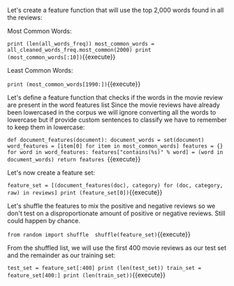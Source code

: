 
Let's create a feature function that will use the top 2,000 words found in all the reviews:

Most Common Words:

`print (len(all_words_freq))
most_common_words = all_cleaned_words_freq.most_common(2000)
print (most_common_words[:10])`{{execute}}

Least Common Words:

`print (most_common_words[1990:])`{{execute}}

Let's define a feature function that checks if the words in the movie review are present in the word features list 
Since the movie reviews have already been lowercased in the corpus we will ignore converting all the words to lowercase but if provide custom sentences to classify we have to remember to keep them in lowercase:

`def document_features(document):
    document_words = set(document)
	word_features = [item[0] for item in most_common_words]
    features = {}
    for word in word_features:
        features["contains(%s)" % word] = (word in document_words)
    return features
	`{{execute}}
    
Let's now create a feature set:

`feature_set = [(document_features(doc), category) for (doc, category, raw) in reviews]
print (feature_set[0])`{{execute}}

Let's shuffle the features to mix the positive and negative reviews
so we don't test on a disproportionate amount of positive or negative reviews. Still could happen by chance.

`from random import shuffle 
shuffle(feature_set)`{{execute}}

From the shuffled list, we will use the first 400 movie reviews as our test set and the remainder as our training set:

`test_set = feature_set[:400]
print (len(test_set))
train_set = feature_set[400:]
print (len(train_set))`{{execute}}

